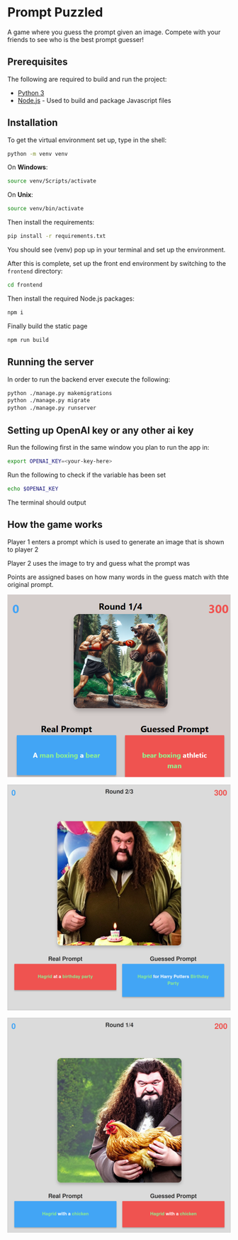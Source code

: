 # Prompt Puzzled

A game where you guess the prompt given an image.  Compete with your friends to see who is the best prompt guesser!

## Prerequisites

The following are required to build and run the project:

* [Python 3](https://www.python.org/downloads/)
* [Node.js](https://nodejs.org/en/download/prebuilt-installer/current) - Used to build and package Javascript files


## Installation

To get the virtual environment set up, type in the shell:

```bash
python -m venv venv
```

On **Windows**:

```bash
source venv/Scripts/activate
```

On **Unix**:

```bash
source venv/bin/activate
```

Then install the requirements:

```bash
pip install -r requirements.txt
```


You should see (venv) pop up in your terminal and set up the environment.

After this is complete, set up the front end environment by switching to the `frontend` directory:

```bash
cd frontend
```

Then install the required Node.js packages:

```bash
npm i
```

Finally build the static page

```bash
npm run build
```


## Running the server

In order to run the backend erver execute the following:

```bash
python ./manage.py makemigrations
python ./manage.py migrate
python ./manage.py runserver
```

## Setting up OpenAI key or any other ai key
Run the following first in the same window you plan to run the app in:
```bash
export OPENAI_KEY=<your-key-here>
```

Run the following to check if the variable has been set 
```bash
echo $OPENAI_KEY
```
The terminal should output <your-key-here>


## How the game works

Player 1 enters a prompt which is used to generate an image that is shown to player 2

Player 2 uses the image to try and guess what the prompt was

Points are assigned bases on how many words in the guess match with thte original prompt.

![Alt Text for the Image](/prompt_guesser/images/man_boxing_bear.png)

![Alt Text for the Image](/prompt_guesser/images/Hagrid1.png)

![Alt Text for the Image](/prompt_guesser/images/Hagrid2.png)
